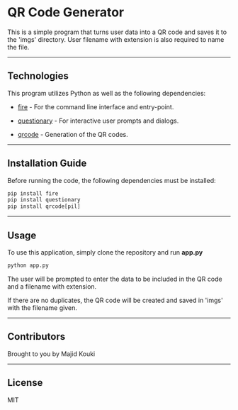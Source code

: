 # QR Code Generator

This is a simple program that turns user data into a QR code and saves it to the 'imgs' directory. User filename with extension is also required to name the file.

---

## Technologies

This program utilizes Python as well as the following dependencies:

* [fire](https://github.com/google/python-fire) - For the command line interface and entry-point.

* [questionary](https://github.com/tmbo/questionary) - For interactive user prompts and dialogs.

* [qrcode](https://github.com/lincolnloop/python-qrcode) - Generation of the QR codes.

---

## Installation Guide

Before running the code, the following dependencies must be installed:

```python
pip install fire
pip install questionary
pip install qrcode[pil]
```

---

## Usage

To use this application, simply clone the repository and run **app.py**

```python
python app.py
```

The user will be prompted to enter the data to be included in the QR code and a filename with extension.

If there are no duplicates, the QR code will be created and saved in 'imgs' with the filename given.

---

## Contributors

Brought to you by Majid Kouki

---

## License

MIT
